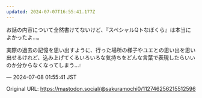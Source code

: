 ```yaml
---
updated: 2024-07-07T16:55:41.177Z
---
```


<p>お話の内容について全然書けてないけど、『スペシャルQトなぼくら』は本当によかったよ…。</p><p>実際の過去の記憶を思い出すように、行った場所の様子やユエとの思い出を思い出せるけれど、込み上げてくるいろいろな気持ちをどんな言葉で表現したらいいのか分からなくなってしまう…💧</p>

&mdash; 2024-07-08 01:55:41 JST

Original URL: https://mastodon.social/@sakuramochi0/112746256215512596
